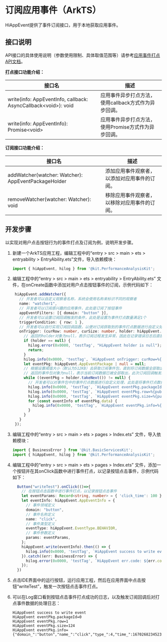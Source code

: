 # 订阅应用事件（ArkTS）

HiAppEvent提供了事件订阅接口，用于本地获取应用事件。

## 接口说明

API接口的具体使用说明（参数使用限制、具体取值范围等）请参考[应用事件打点API文档](../reference/apis-performance-analysis-kit/js-apis-hiviewdfx-hiappevent.md)。

**打点接口功能介绍：**

| 接口名                                              | 描述                                         |
| --------------------------------------------------- | -------------------------------------------- |
| write(info: AppEventInfo, callback: AsyncCallback\<void>): void | 应用事件异步打点方法，使用callback方式作为异步回调。 |
| write(info: AppEventInfo): Promise\<void>               | 应用事件异步打点方法，使用Promise方式作为异步回调。 |

**订阅接口功能介绍：**

| 接口名                                              | 描述                                         |
| --------------------------------------------------- | -------------------------------------------- |
| addWatcher(watcher: Watcher): AppEventPackageHolder | 添加应用事件观察者，以添加对应用事件的订阅。 |
| removeWatcher(watcher: Watcher): void               | 移除应用事件观察者，以移除对应用事件的订阅。 |

## 开发步骤

以实现对用户点击按钮行为的事件打点及订阅为例，说明开发步骤。

1. 新建一个ArkTS应用工程，编辑工程中的“entry > src > main > ets  > entryability > EntryAbility.ets”文件，导入依赖模块：

   ```ts
   import { hiAppEvent, hilog } from '@kit.PerformanceAnalysisKit';
   ```

2. 编辑工程中的“entry > src > main > ets  > entryability > EntryAbility.ets” 文件，在onCreate函数中添加对用户点击按钮事件的订阅，示例代码如下：

   ```ts
    hiAppEvent.addWatcher({
      // 开发者可以自定义观察者名称，系统会使用名称来标识不同的观察者
      name: "watcher1",
      // 开发者可以订阅感兴趣的应用事件，此处是订阅了按钮事件
      appEventFilters: [{ domain: "button" }],
      // 开发者可以设置订阅回调触发的条件，此处是设置为事件打点数量满足1个
      triggerCondition: { row: 1 },
      // 开发者可以自行实现订阅回调函数，以便对订阅获取到的事件打点数据进行自定义处理
      onTrigger: (curRow: number, curSize: number, holder: hiAppEvent.AppEventPackageHolder) => {
        // 返回的holder对象为null，表示订阅过程发生异常，因此在记录错误日志后直接返回
        if (holder == null) {
          hilog.error(0x0000, 'testTag', "HiAppEvent holder is null");
          return;
        }
        hilog.info(0x0000, 'testTag', `HiAppEvent onTrigger: curRow=%{public}d, curSize=%{public}d`, curRow, curSize);
        let eventPkg: hiAppEvent.AppEventPackage | null = null;
        // 根据设置阈值大小（默认为512KB）去获取订阅事件包，直到将订阅数据全部取出
        // 返回的事件包对象为null，表示当前订阅数据已被全部取出，此次订阅回调触发结束
        while ((eventPkg = holder.takeNext()) != null) {
          // 开发者可以对事件包中的事件打点数据进行自定义处理，此处是将事件打点数据打印在日志中
          hilog.info(0x0000, 'testTag', `HiAppEvent eventPkg.packageId=%{public}d`, eventPkg.packageId);
          hilog.info(0x0000, 'testTag', `HiAppEvent eventPkg.row=%{public}d`, eventPkg.row);
          hilog.info(0x0000, 'testTag', `HiAppEvent eventPkg.size=%{public}d`, eventPkg.size);
          for (const eventInfo of eventPkg.data) {
            hilog.info(0x0000, 'testTag', `HiAppEvent eventPkg.info=%{public}s`, eventInfo);
          }
        }
      }
    });

3. 编辑工程中的“entry > src > main > ets  > pages > Index.ets” 文件，导入依赖模块：

   ```ts
   import { BusinessError } from '@kit.BasicServicesKit';
   import { hiAppEvent, hilog } from '@kit.PerformanceAnalysisKit';
   ```

4. 编辑工程中的“entry > src > main > ets  > pages > Index.ets” 文件，添加一个按钮并在其onClick函数中进行事件打点，以记录按钮点击事件，示例代码如下：

   ```ts
     Button("writeTest").onClick(()=>{
       // 在按钮点击函数中进行事件打点，以记录按钮点击事件
       let eventParams: Record<string, number> = { 'click_time': 100 };
       let eventInfo: hiAppEvent.AppEventInfo = {
         // 事件领域定义
         domain: "button",
         // 事件名称定义
         name: "click",
         // 事件类型定义
         eventType: hiAppEvent.EventType.BEHAVIOR,
         // 事件参数定义
         params: eventParams,
       };
       hiAppEvent.write(eventInfo).then(() => {
         hilog.info(0x0000, 'testTag', `HiAppEvent success to write event`)
       }).catch((err: BusinessError) => {
         hilog.error(0x0000, 'testTag', `HiAppEvent err.code: ${err.code}, err.message: ${err.message}`)
       });
     })
   ```

5. 点击IDE界面中的运行按钮，运行应用工程，然后在应用界面中点击按钮“writeTest”，触发一次按钮点击事件打点。

6. 可以在Log窗口看到按钮点击事件打点成功的日志，以及触发订阅回调后对打点事件数据的处理日志：

   ```text
   HiAppEvent success to write event
   HiAppEvent eventPkg.packageId=0
   HiAppEvent eventPkg.row=1
   HiAppEvent eventPkg.size=124
   HiAppEvent eventPkg.info={"domain_":"button","name_":"click","type_":4,"time_":1670268234523,"tz_":"+0800","pid_":3295,"tid_":3309,"click_time":100}
   ```
